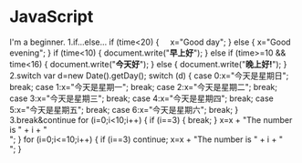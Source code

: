 # JavaScript
I'm a beginner.
1.if...else...
if (time<20) {     x="Good day"; } 
else {     x="Good evening"; }
if (time<10) {     document.write("<b>早上好</b>"); } 
else if (time>=10 && time<16) {     document.write("<b>今天好</b>"); } 
else {     document.write("<b>晚上好!</b>"); }
2.switch
var d=new Date().getDay(); 
switch (d) 
{ 
  case 0:x="今天是星期日"; 
  break; 
  case 1:x="今天是星期一"; 
  break; 
  case 2:x="今天是星期二"; 
  break; 
  case 3:x="今天是星期三"; 
  break; 
  case 4:x="今天是星期四"; 
  break; 
  case 5:x="今天是星期五"; 
  break; 
  case 6:x="今天是星期六"; 
  break; 
}
3.break&continue
for (i=0;i<10;i++)
{
    if (i==3)
    {
        break;
    }
    x=x + "The number is " + i + "<br>";
}
for (i=0;i<=10;i++)
{
    if (i==3) continue;
    x=x + "The number is " + i + "<br>";
}
